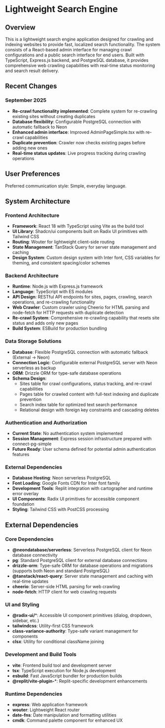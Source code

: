 # Lightweight Search Engine

## Overview

This is a lightweight search engine application designed for crawling and indexing websites to provide fast, localized search functionality. The system consists of a React-based admin interface for managing crawl configurations and a public search interface for end users. Built with TypeScript, Express.js backend, and PostgreSQL database, it provides comprehensive web crawling capabilities with real-time status monitoring and search result delivery.

## Recent Changes

### September 2025
- **Re-crawl functionality implemented**: Complete system for re-crawling existing sites without creating duplicates
- **Database flexibility**: Configurable PostgreSQL connection with automatic fallback to Neon
- **Enhanced admin interface**: Improved AdminPageSimple.tsx with re-crawl capabilities
- **Duplicate prevention**: Crawler now checks existing pages before adding new ones
- **Real-time status updates**: Live progress tracking during crawling operations

## User Preferences

Preferred communication style: Simple, everyday language.

## System Architecture

### Frontend Architecture
- **Framework**: React 18 with TypeScript using Vite as the build tool
- **UI Library**: Shadcn/ui components built on Radix UI primitives with Tailwind CSS
- **Routing**: Wouter for lightweight client-side routing
- **State Management**: TanStack Query for server state management and caching
- **Design System**: Custom design system with Inter font, CSS variables for theming, and consistent spacing/color schemes

### Backend Architecture
- **Runtime**: Node.js with Express.js framework
- **Language**: TypeScript with ES modules
- **API Design**: RESTful API endpoints for sites, pages, crawling, search operations, and re-crawling functionality
- **Web Crawler**: Custom crawler using Cheerio for HTML parsing and node-fetch for HTTP requests with duplicate detection
- **Re-crawl System**: Comprehensive re-crawling capability that resets site status and adds only new pages
- **Build System**: ESBuild for production bundling

### Data Storage Solutions
- **Database**: Flexible PostgreSQL connection with automatic fallback (External → Neon)
- **Connection Logic**: Configurable external PostgreSQL server with Neon serverless as backup
- **ORM**: Drizzle ORM for type-safe database operations
- **Schema Design**: 
  - Sites table for crawl configurations, status tracking, and re-crawl capabilities
  - Pages table for crawled content with full-text indexing and duplicate prevention
  - Search index table for optimized text search performance
  - Relational design with foreign key constraints and cascading deletes

### Authentication and Authorization
- **Current State**: No authentication system implemented
- **Session Management**: Express session infrastructure prepared with connect-pg-simple
- **Future Ready**: User schema defined for potential admin authentication features

### External Dependencies
- **Database Hosting**: Neon serverless PostgreSQL
- **Font Loading**: Google Fonts CDN for Inter font family
- **Development Tools**: Replit integration with cartographer and runtime error overlay
- **UI Components**: Radix UI primitives for accessible component foundation
- **Styling**: Tailwind CSS with PostCSS processing

## External Dependencies

### Core Dependencies
- **@neondatabase/serverless**: Serverless PostgreSQL client for Neon database connectivity
- **pg**: Standard PostgreSQL client for external database connections
- **drizzle-orm**: Type-safe ORM for database operations and migrations (supports both Neon and standard PostgreSQL)
- **@tanstack/react-query**: Server state management and caching with real-time updates
- **cheerio**: Server-side HTML parsing for web crawling
- **node-fetch**: HTTP client for web crawling requests

### UI and Styling
- **@radix-ui/***: Accessible UI component primitives (dialog, dropdown, sidebar, etc.)
- **tailwindcss**: Utility-first CSS framework
- **class-variance-authority**: Type-safe variant management for components
- **clsx**: Utility for conditional className joining

### Development and Build Tools
- **vite**: Frontend build tool and development server
- **tsx**: TypeScript execution for Node.js development
- **esbuild**: Fast JavaScript bundler for production builds
- **@replit/vite-plugin-***: Replit-specific development enhancements

### Runtime Dependencies
- **express**: Web application framework
- **wouter**: Lightweight React router
- **date-fns**: Date manipulation and formatting utilities
- **cmdk**: Command palette component for enhanced UX